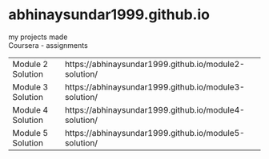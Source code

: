 # abhinaysundar1999.github.io
my projects made<br>
Coursera - assignments
<table>
  <tr>
    <td>Module 2 Solution</td>
    <td>
      https://abhinaysundar1999.github.io/module2-solution/
    </td>
  </tr>
  <tr>
    <td>Module 3 Solution</td>
    <td>
      https://abhinaysundar1999.github.io/module3-solution/
    </td>
  </tr>
  <tr>
    <td>Module 4 Solution</td>
    <td>
      https://abhinaysundar1999.github.io/module4-solution/
    </td>
  </tr>
  <tr>
    <td>Module 5 Solution</td>
    <td>
      https://abhinaysundar1999.github.io/module5-solution/
    </td>
  </tr>
</table>
  
